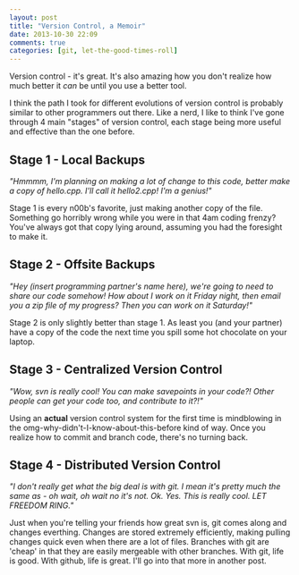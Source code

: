 ```yaml
---
layout: post
title: "Version Control, a Memoir"
date: 2013-10-30 22:09
comments: true
categories: [git, let-the-good-times-roll]
---
```

Version control - it's great. It's also amazing how you don't realize how much better it *can* be until you use a better tool.

I think the path I took for different evolutions of version control is probably similar to other programmers out there. Like a nerd, I like to think I've gone through 4 main "stages" of version control, each stage being more useful and effective than the one before.

Stage 1 - Local Backups
-----------------------
*"Hmmmm, I'm planning on making a lot of change to this code, better make a copy of hello.cpp. I'll call it hello2.cpp! I'm a genius!"*

Stage 1 is every n00b's favorite, just making another copy of the file. Something go horribly wrong while you were in that 4am coding frenzy? You've always got that copy lying around, assuming you had the foresight to make it.

Stage 2 - Offsite Backups
------------------------- 
*"Hey (insert programming partner's name here), we're going to need to share our code somehow! How about I work on it Friday night, then email you a zip file of my progress? Then you can work on it Saturday!"*

Stage 2 is only slightly better than stage 1. As least you (and your partner) have a copy of the code the next time you spill some hot chocolate on your laptop. 

Stage 3 - Centralized Version Control
-------------------------------------
*"Wow, svn is really cool! You can make savepoints in your code?! Other people can get your code too, and contribute to it?!"*

Using an **actual** version control system for the first time is mindblowing in the omg-why-didn't-I-know-about-this-before kind of way. Once you realize how to commit and branch code, there's no turning back. 

Stage 4 - Distributed Version Control
-------------------------------------
*"I don't really get what the big deal is with git. I mean it's pretty much the same as - oh wait, oh wait no it's not. Ok. Yes. This is really cool. LET FREEDOM RING."*

Just when you're telling your friends how great svn is, git comes along and changes everthing. Changes are stored extremely efficiently, making pulling changes quick even when there are a lot of files. Branches with git are 'cheap' in that they are easily mergeable with other branches. With git, life is good. With github, life is great. I'll go into that more in another post.



